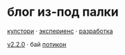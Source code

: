 <h1>блог из-под палки</h1>

[кулстори](/cool-story) · [экспериенс](/exp) · [разработка](/dev)

[v2.2.0](/changelog) · бай [потикон](/n)

